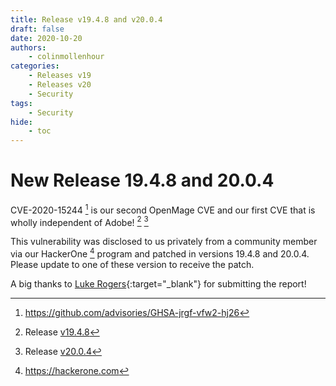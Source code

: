 ```yaml
---
title: Release v19.4.8 and v20.0.4
draft: false
date: 2020-10-20
authors:
    - colinmollenhour
categories:
    - Releases v19
    - Releases v20
    - Security
tags:
    - Security
hide:
    - toc
---
```


# New Release 19.4.8 and 20.0.4

CVE-2020-15244 [^3] is our second OpenMage CVE and our first CVE that is wholly independent of Adobe! [^1] [^2]

<!-- more -->

This vulnerability was disclosed to us privately from a community member via our HackerOne [^4] program and patched in versions 19.4.8 and 20.0.4. Please update to
one of these version to receive the patch.

A big thanks to [Luke Rogers](https://hackerone.com/convenient){:target="_blank"} for submitting the report!

[^1]: Release [v19.4.8](https://github.com/OpenMage/magento-lts/releases/tag/v19.4.8)
[^2]: Release [v20.0.4](https://github.com/OpenMage/magento-lts/releases/tag/v20.0.4)
[^3]: https://github.com/advisories/GHSA-jrgf-vfw2-hj26
[^4]: https://hackerone.com
